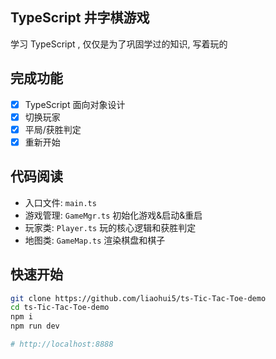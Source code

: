 ## TypeScript 井字棋游戏

学习 TypeScript , 仅仅是为了巩固学过的知识, 写着玩的

## 完成功能

- [x] TypeScript 面向对象设计
- [x] 切换玩家
- [x] 平局/获胜判定
- [x] 重新开始

## 代码阅读

- 入口文件: `main.ts`
- 游戏管理: `GameMgr.ts` 初始化游戏&启动&重启
- 玩家类: `Player.ts` 玩的核心逻辑和获胜判定
- 地图类: `GameMap.ts` 渲染棋盘和棋子

## 快速开始

```sh
git clone https://github.com/liaohui5/ts-Tic-Tac-Toe-demo
cd ts-Tic-Tac-Toe-demo
npm i
npm run dev

# http://localhost:8888
```
